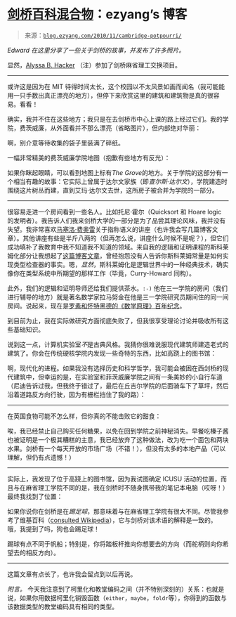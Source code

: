 <!--yml

类别：未分类

日期：2024-07-01 18:18:02

-->

# [剑桥百科混合物](http://blog.ezyang.com/2010/11/cambridge-potpourri/)：ezyang’s 博客

> 来源：[`blog.ezyang.com/2010/11/cambridge-potpourri/`](http://blog.ezyang.com/2010/11/cambridge-potpourri/)

*Edward 在这里分享了一些关于剑桥的故事，并发布了许多照片。*

显然，[Alyssa B. Hacker](http://projects.csail.mit.edu/gsb/archives/gsb-msg00111.html) （注）参加了剑桥麻省理工交换项目。

* * *

或许这是因为在 MIT 待得时间太长，这个校园以不太风景如画而闻名（我可能能用一只手数出真正漂亮的地方），但停下来欣赏这里的建筑和建筑物是真的很容易。看看！

确实，我并不住在这些地方；我只是在去剑桥市中心上课的路上经过它们。我的学院，费茨威廉，从外面看并不那么漂亮（省略图片），但内部绝对华丽：

啊，别介意等待收集的袋子里装满了碎纸。

一幅非常精美的费茨威廉学院地图（抱歉有些地方有反光）：

如果你眯起眼睛，可以看到地图上标有*The Grove*的地方。关于学院的这部分有一个相当有趣的故事：它实际上曾属于达尔文家族（即*查尔斯·达尔文*），学院建造时围绕这片树丛而建，直到艾玛·达尔文去世，这所房子被合并为学院的一部分。

* * *

很容易走进一个房间看到一些名人。比如托尼·霍尔（Quicksort 和 Hoare logic 的发明者）。我告诉人们我来剑桥大学的一部分是为了品尝其理论风味，我并没有失望。我非常喜欢[马塞洛·费奥雷](http://www.cl.cam.ac.uk/~mpf23/)关于指称语义的讲座（也许我会写几篇博客文章）。其他讲座有些是半斤八两的（但再怎么说，讲座什么时候不是呢？），但它们成功填补了我教育中我不知道我不知道的领域。来自我的逻辑和证明课程的斯科莱姆化部分让我想起了[这篇博客文章](http://genericlanguage.wordpress.com/2010/08/23/who-ordered-skolem-constants/)，曾经抱怨没有人告诉你斯科莱姆常量是如何实现类型检查器的事实。嗯，*显然*，斯科莱姆化是逻辑世界中的一种经典技术，确实像你在类型系统中所期望的那样工作（毕竟，Curry-Howard 同构）。

此外，我们的逻辑和证明导师还给我们提供茶水。`:-)` 他在三一学院的房间（我们进行辅导的地方）就是著名数学家拉马努金在他是三一学院研究员期间住的同一间房间。说起来，现在是[罗素和怀特黑德的《数学原理》百年纪念](http://www.srcf.ucam.org/principia/)。

到目前为止，我在实际做研究方面彻底失败了，但我很享受理论讨论并吸收所有这些基础知识。

说到这一点，计算机实验室*不*是古典风格。我猜你很难说服现代建筑师建造老式的建筑了。你会在传统硬核学院内发现一些奇特的东西，比如高跷上的图书馆：

啊，现代化的进程。如果我没有选择历史和科学哲学，我可能会被困在西剑桥的现代建筑中，但幸运的是，在实验室和菲茨威廉学院之间有一条美妙的小自行车道（尼迪告诉过我，但我终于错过了，最后在丘吉尔学院的后面骑车下了草坪，然后沿着道路反方向行驶，因为有栅栏挡住了我的路）：

* * *

在英国食物可能不怎么样，但你真的不能击败它的甜食：

唉，我已经禁止自己购买任何糖果，以免在回到学院之前神秘消失。早餐吃榛子酱也被证明是一个极其糟糕的主意，我已经放弃了这种做法，改为吃一个面包和两块水果。剑桥有一个每天开放的市场广场（不错！），但没有太多的本地产品（可以理解，但仍有点遗憾！）

* * *

实际上，我发现了位于高跷上的图书馆，因为我试图确定 ICUSU 活动的位置，而且与在麻省理工学院不同的是，我在剑桥时不随身携带我的笔记本电脑（哎呀！）最终我找到了位置：

如果你说你在剑桥是在*踢足球*，那意味着与在麻省理工学院有很大不同。尽管我参考了维基百科（[consulted Wikipedia](http://en.wikipedia.org/wiki/Punt_(boat))），它与剑桥对该术语的解释是一致的。哦，我提到了吗，狗也会踢足球！

踢球有点不同于帆船；特别是，你将踏板杆推向你想要去的方向（而舵柄则向你希望去的相反方向）。

* * *

这篇文章有点长了，也许我会留点到以后再说。

*附言。* 今天我注意到了柯里化和教堂编码之间（并不特别深刻的）关系：也就是说，如果你用数据柯里化销毁函数（`either`，`maybe`，`foldr`等），你得到的函数与该数据类型的教堂编码具有相同的类型。
